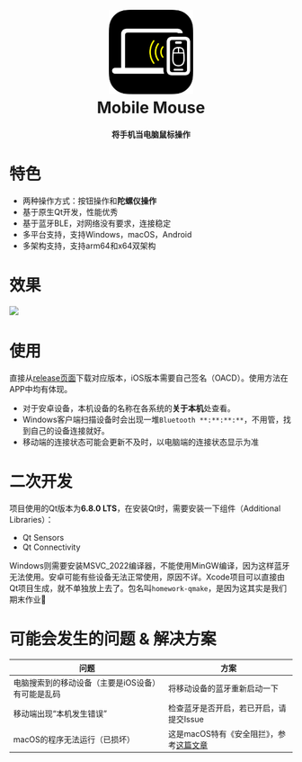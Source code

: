 <h1 align="center">
  <br>
  <img src="https://raw.githubusercontent.com/stephen-zeng/Mobile-Mouse/master/android_icon.png" width="150"/>
  <br>
  Mobile Mouse
  <br>
</h1>
<h4 align="center">将手机当电脑鼠标操作</h4>

# 特色 #
+ 两种操作方式：按钮操作和**陀螺仪操作**
+ 基于原生Qt开发，性能优秀
+ 基于蓝牙BLE，对网络没有要求，连接稳定
+ 多平台支持，支持Windows，macOS，Android
+ 多架构支持，支持arm64和x64双架构

# 效果 #
![](https://raw.githubusercontent.com/stephen-zeng/Mobile-Mouse/master/demo.gif)

# 使用 #
直接从[release页面](https://github.com/stephen-zeng/Mobile-Mouse/releases)下载对应版本，iOS版本需要自己签名（OACD）。使用方法在APP中均有体现。
+ 对于安卓设备，本机设备的名称在各系统的**关于本机**处查看。
+ Windows客户端扫描设备时会出现一堆`Bluetooth **:**:**:**`，不用管，找到自己的设备连接就好。
+ 移动端的连接状态可能会更新不及时，以电脑端的连接状态显示为准

# 二次开发 #
项目使用的Qt版本为**6.8.0 LTS**，在安装Qt时，需要安装一下组件（Additional Libraries）：
+ Qt Sensors
+ Qt Connectivity

Windows则需要安装MSVC_2022编译器，不能使用MinGW编译，因为这样蓝牙无法使用。安卓可能有些设备无法正常使用，原因不详。Xcode项目可以直接由Qt项目生成，就不单独放上去了。包名叫`homework-qmake`，是因为这其实是我们期末作业🤣

# 可能会发生的问题 & 解决方案 #
| 问题 | 方案 |
| ---- | ---- |
| 电脑搜索到的移动设备（主要是iOS设备）有可能是乱码 | 将移动设备的蓝牙重新启动一下 |
| 移动端出现“本机发生错误” | 检查蓝牙是否开启，若已开启，请提交Issue |
| macOS的程序无法运行（已损坏） | 这是macOS特有《安全阻拦》，参考[这篇文章](https://www.logger.site/article-3.html)